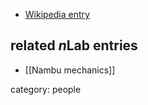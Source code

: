 
* [Wikipedia entry](https://en.wikipedia.org/wiki/Tamiaki_Yoneya)


## related $n$Lab entries

* [[Nambu mechanics]]

category: people